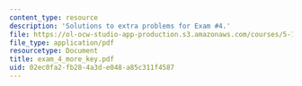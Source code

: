 ```yaml
---
content_type: resource
description: 'Solutions to extra problems for Exam #4.'
file: https://ol-ocw-studio-app-production.s3.amazonaws.com/courses/5-13-organic-chemistry-ii-fall-2006/02ec0fa2fb284a3de048a85c311f4587_exam_4_more_key.pdf
file_type: application/pdf
resourcetype: Document
title: exam_4_more_key.pdf
uid: 02ec0fa2-fb28-4a3d-e048-a85c311f4587
---
```

